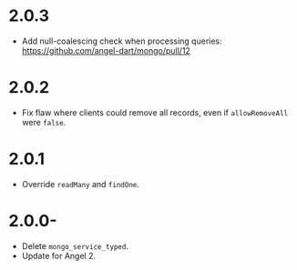 # 2.0.3
* Add null-coalescing check when processing queries: https://github.com/angel-dart/mongo/pull/12

# 2.0.2
* Fix flaw where clients could remove all records, even if `allowRemoveAll` were `false`.

# 2.0.1
* Override `readMany` and `findOne`.

# 2.0.0-
* Delete `mongo_service_typed`.
* Update for Angel 2.
